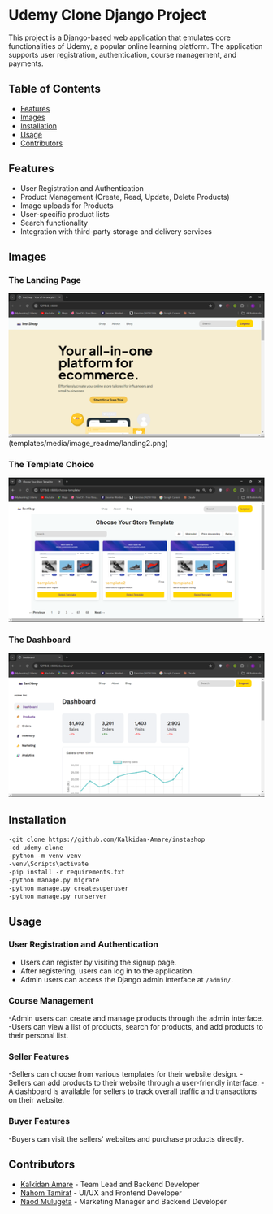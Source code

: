 # Udemy Clone Django Project

This project is a Django-based web application that emulates core functionalities of Udemy, a popular online learning platform. The application supports user registration, authentication, course management, and payments.

## Table of Contents

- [Features](#features)
- [Images](#images)
- [Installation](#installation)
- [Usage](#usage)
- [Contributors](#contributors)

## Features

- User Registration and Authentication
- Product Management (Create, Read, Update, Delete Products)
- Image uploads for Products
- User-specific product lists
- Search functionality
- Integration with third-party storage and delivery services

## Images

### The Landing Page
![Landing Page](templates/media/image_readme/landing1.png)(templates/media/image_readme/landing2.png)

### The Template Choice
![Template Choice](templates/media/image_readme/template.png)

### The Dashboard
![Dashboard](templates/media/image_readme/dashboard.png)

## Installation

    -git clone https://github.com/Kalkidan-Amare/instashop
    -cd udemy-clone
    -python -m venv venv
    -venv\Scripts\activate
    -pip install -r requirements.txt
    -python manage.py migrate
    -python manage.py createsuperuser
    -python manage.py runserver


## Usage

### User Registration and Authentication

- Users can register by visiting the signup page.
- After registering, users can log in to the application.
- Admin users can access the Django admin interface at `/admin/`.

### Course Management

-Admin users can create and manage products through the admin interface.
-Users can view a list of products, search for products, and add products to their personal list.

### Seller Features

-Sellers can choose from various templates for their website design.
-Sellers can add products to their website through a user-friendly interface.
-A dashboard is available for sellers to track overall traffic and transactions on their website.

### Buyer Features
-Buyers can visit the sellers' websites and purchase products directly.

## Contributors

- [Kalkidan Amare](https://github.com/Kalkidan-Amare) - Team Lead and Backend Developer
- [Nahom Tamirat](https://github.com/TNAHOM) - UI/UX and Frontend Developer
- [Naod Mulugeta](https://github.com/naodmulu) - Marketing Manager and Backend Developer